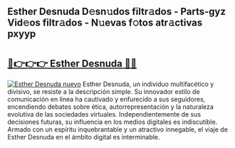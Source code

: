 ## Esther Desnuda D𝚎sn𝚞dos filtr𝚊dos - Parts-gyz Vid𝚎os filtr𝚊dos - N𝚞evas f𝚘tos atr𝚊ctivas pxyyp

# <h2><a href="http://mbadplm.tromn.icu/?c=Esther+Desnuda">🔗👉👉👉 Esther Desnuda 🔗🔗</a></h2>

[![Esther Desnuda nuevo](https://i.imgur.com/pEAQMta.gif)](http://mbadplm.tromn.icu/?c=Esther+Desnuda)
Esther Desnuda, un individuo multifacético y divisivo, se resiste a la descripción simple. Su innovador estilo de comunicación en línea ha cautivado y enfurecido a sus seguidores, encendiendo debates sobre ética, autorrepresentación y la naturaleza evolutiva de las sociedades virtuales. Independientemente de sus decisiones futuras, su influencia en los medios digitales es indiscutible. Armado con un espíritu inquebrantable y un atractivo innegable, el viaje de Esther Desnuda en el ámbito digital es interminable.
